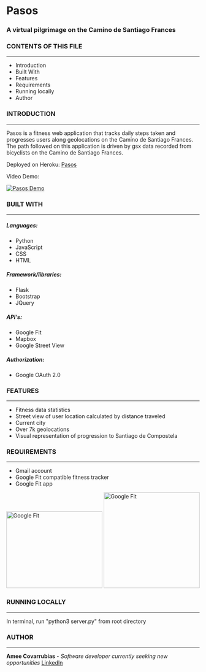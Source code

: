 # Pasos
### A virtual pilgrimage on the Camino de Santiago Frances

### CONTENTS OF THIS FILE
---------------------
 * Introduction
 * Built With
 * Features
 * Requirements
 * Running locally 
 * Author
 
### INTRODUCTION
------------
Pasos is a fitness web application that tracks daily steps taken and progresses users along geolocations on the Camino de Santiago Frances. The path followed on this application is driven by gsx data recorded from bicyclists on the Camino de Santiago Frances. 

Deployed on Heroku: [Pasos](https://pasos-app.herokuapp.com/)

Video Demo: 

[![Pasos Demo](http://img.youtube.com/vi/Wb8v0KpJ3ag/0.jpg)](https://www.youtube.com/watch?v=Wb8v0KpJ3ag "Pasos Demo")

### BUILT WITH
------------

##### Languages:
<ul>
 <li>Python</li> <li>JavaScript</li> <li>CSS</li> <li>HTML</li>
</ul>

##### Framework/libraries:
<ul>
 <li>Flask</li> <li>Bootstrap</li> <li>JQuery</li>
</ul>

##### API's:
<ul>
<li>Google Fit</li> <li>Mapbox</li> <li>Google Street View</li>
</ul>

##### Authorization:
<ul>
<li>Google OAuth 2.0</li>
</ul>

### FEATURES
------------

* Fitness data statistics
* Street view of user location calculated by distance traveled
* Current city 
* Over 7k geolocations 
* Visual representation of progression to Santiago de Compostela


### REQUIREMENTS
------------
* Gmail account 
* Google Fit compatible fitness tracker 
* Google Fit app
   
<img src="https://lh3.googleusercontent.com/ir2-W48gf2uIorNfXw4UDmK1mbq0g79vqe-3JVz9urSlhKQjBT58o57ENqtZ71MovujW10qrVe-mhpiic_Dsrg=w320" alt="Google Fit" width="250" height="200"> <img src="https://lh5.googleusercontent.com/brlzyA1IPqc5p7xxH-MAIIrqw9tFkSE_PZfbhcgQUzOgbHwPT-nRutgNVwpDxppV2BpjMEpCQD0UjuUUSOTpFqQv_VCX-AWZDB1wnrar_dHUqnB2yISntb0d__XjR0dW1U8rAXwI" alt="Google Fit" width="250" height="250">

### RUNNING LOCALLY
------------

In terminal, run "python3 server.py" from root directory

### AUTHOR 
------------

**Amee Covarrubias** - *Software developer currently seeking new opportunities*
[LinkedIn](https://www.linkedin.com/in/ameecovarrubias/)




